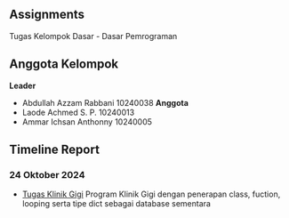 ## Assignments
Tugas Kelompok Dasar - Dasar Pemrograman

## Anggota Kelompok
<b>Leader</b>
 * Abdullah Azzam Rabbani 10240038
<b>Anggota</b>
 * Laode Achmed S. P. 10240013
 * Ammar Ichsan Anthonny 10240005

## Timeline Report 
### 24 Oktober 2024
* <a href="https://github.com/lildwagz/assignments/tree/main/KlinikGigi"> Tugas Klinik Gigi</a> Program Klinik Gigi dengan penerapan class, fuction, looping serta tipe dict sebagai database sementara


